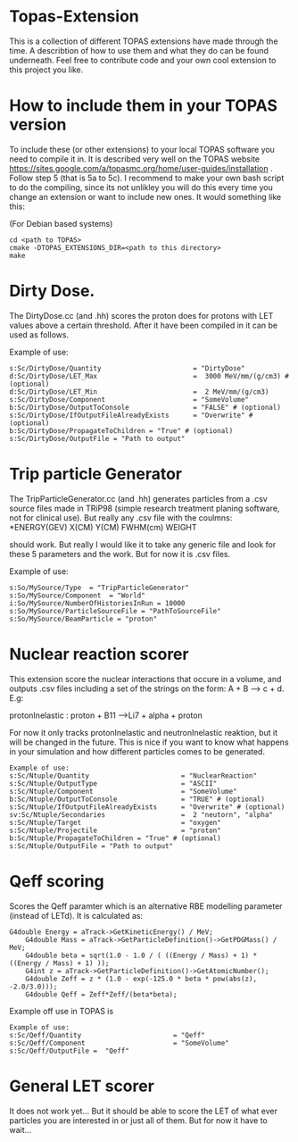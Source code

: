 # Topas-Extension
This is a collection of different TOPAS extensions have made through the time. 
A describtion of how to use them and what they do can be found underneath. Feel free to contribute code and your own cool extension to this project you like.

# How to include them in your TOPAS version

To include these (or other extensions) to your local TOPAS software you need to compile it in. 
It is described very well on the TOPAS website https://sites.google.com/a/topasmc.org/home/user-guides/installation .
Follow step 5 (that is 5a to 5c).
I recommend to make your own bash script to do the compiling, since its not unlikley you will do this every time you change an extension or want to include new ones. It would something like this: 

(For Debian based systems)
```
cd <path to TOPAS>
cmake -DTOPAS_EXTENSIONS_DIR=<path to this directory>
make
```
# Dirty Dose.
The DirtyDose.cc (and .hh) scores the proton does for protons with LET values above a certain threshold. After it have been compiled in it can be used as follows.

Example of use:
```
s:Sc/DirtyDose/Quantity                       = "DirtyDose"
d:Sc/DirtyDose/LET_Max                        =  3000 MeV/mm/(g/cm3) # (optional)
d:Sc/DirtyDose/LET_Min                        =  2 MeV/mm/(g/cm3)
s:Sc/DirtyDose/Component                      = "SomeVolume" 
b:Sc/DirtyDose/OutputToConsole                = "FALSE" # (optional)
s:Sc/DirtyDose/IfOutputFileAlreadyExists      = "Overwrite" # (optional)
b:Sc/DirtyDose/PropagateToChildren = "True" # (optional)
s:Sc/DirtyDose/OutputFile = "Path to output"
```
# Trip particle Generator
The TripParticleGenerator.cc (and .hh) generates particles from a .csv source files made in TRiP98 (simple research treatment planing software, not for clinical use). 
But really any .csv file with the coulmns: 
*ENERGY(GEV) X(CM) Y(CM) FWHM(cm) WEIGHT 

should work. But really I would like it to take any generic file and look for these 5 parameters and the work. But for now it is .csv files.

Example of use:
```
s:So/MySource/Type  = "TripParticleGenerator"
s:So/MySource/Component  = "World"
i:So/MySource/NumberOfHistoriesInRun = 10000
s:So/MySource/ParticleSourceFile = "PathToSourceFile"
s:So/MySource/BeamParticle = "proton"
```

# Nuclear reaction scorer

This extension score the nuclear interactions that occure in a volume, and outputs .csv files including a set of the strings on the form:
A + B --> c + d. E.g:

protonInelastic : proton + B11 -->Li7 + alpha + proton

For now it only tracks protonInelastic and neutronInelastic reaktion, but it will be changed in the future. This is nice if you want to know what happens in your simulation and how different particles comes to be generated.
```
Example of use:
s:Sc/Ntuple/Quantity                       = "NuclearReaction"
s:Sc/Ntuple/OutputType                     = "ASCII"
s:Sc/Ntuple/Component                      = "SomeVolume"
b:Sc/Ntuple/OutputToConsole                = "TRUE" # (optional)
s:Sc/Ntuple/IfOutputFileAlreadyExists      = "Overwrite" # (optional)
sv:Sc/Ntuple/Secondaries                   =  2 "neutorn", "alpha"
s:Sc/Ntuple/Target                         = "oxygen"
s:Sc/Ntuple/Projectile                     = "proton"
b:Sc/Ntuple/PropagateToChildren = "True" # (optional)
s:Sc/Ntuple/OutputFile = "Path to output"
```

# Qeff scoring

Scores the Qeff paramter which is an alternative RBE modelling parameter (instead of LETd). 
It is calculated as: 


```
G4double Energy = aTrack->GetKineticEnergy() / MeV;
	G4double Mass = aTrack->GetParticleDefinition()->GetPDGMass() / MeV;
	G4double beta = sqrt(1.0 - 1.0 / ( ((Energy / Mass) + 1) * ((Energy / Mass) + 1) ));
	G4int z = aTrack->GetParticleDefinition()->GetAtomicNumber();
	G4double Zeff = z * (1.0 - exp(-125.0 * beta * pow(abs(z), -2.0/3.0)));
	G4double Qeff = Zeff*Zeff/(beta*beta);
```
Example off use in TOPAS is 

```
Example of use:
s:Sc/Qeff/Quantity                       = "Qeff"
s:Sc/Qeff/Component                      = "SomeVolume"
s:Sc/Qeff/OutputFile =  "Qeff"
```
# General LET scorer

It does not work yet... 
But it should be able to score the LET of what ever particles you are interested in or just all of them. 
But for now it have to wait...
